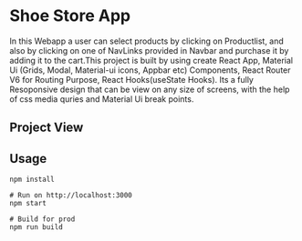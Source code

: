 # Shoe Store App
In this Webapp a user can select products by clicking on Productlist, and also by clicking on one of NavLinks provided in Navbar and purchase it by adding it to the cart.This project is built by using create React App, Material Ui (Grids, Modal, Material-ui icons, Appbar etc) Components, React Router V6 for Routing Purpose, React Hooks(useState Hooks). Its a fully Resoponsive design that can be view on any size of screens, with the help of css media quries and Material Ui break points.

## Project View

## Usage
```
npm install

# Run on http://localhost:3000
npm start

# Build for prod
npm run build
````
